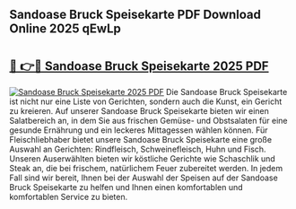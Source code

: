 ## Sandoase Bruck Speisekarte PDF Download Online 2025 qEwLp

# <h2><a href="http://gcav3h.nevu.top/?p=Sandoase+Bruck+Speisekarte">🔗 👉🔴 Sandoase Bruck Speisekarte 2025 PDF</a></h2>

[![Sandoase Bruck Speisekarte 2025 PDF](https://i.imgur.com/dBaPXMq.png)](http://gcav3h.nevu.top/?p=Sandoase+Bruck+Speisekarte)
Die Sandoase Bruck Speisekarte ist nicht nur eine Liste von Gerichten, sondern auch die Kunst, ein Gericht zu kreieren. Auf unserer Sandoase Bruck Speisekarte bieten wir einen Salatbereich an, in dem Sie aus frischen Gemüse- und Obstsalaten für eine gesunde Ernährung und ein leckeres Mittagessen wählen können. Für Fleischliebhaber bietet unsere Sandoase Bruck Speisekarte eine große Auswahl an Gerichten: Rindfleisch, Schweinefleisch, Huhn und Fisch. Unseren Auserwählten bieten wir köstliche Gerichte wie Schaschlik und Steak an, die bei frischem, natürlichem Feuer zubereitet werden. In jedem Fall sind wir bereit, Ihnen bei der Auswahl der Speisen auf der Sandoase Bruck Speisekarte zu helfen und Ihnen einen komfortablen und komfortablen Service zu bieten.
